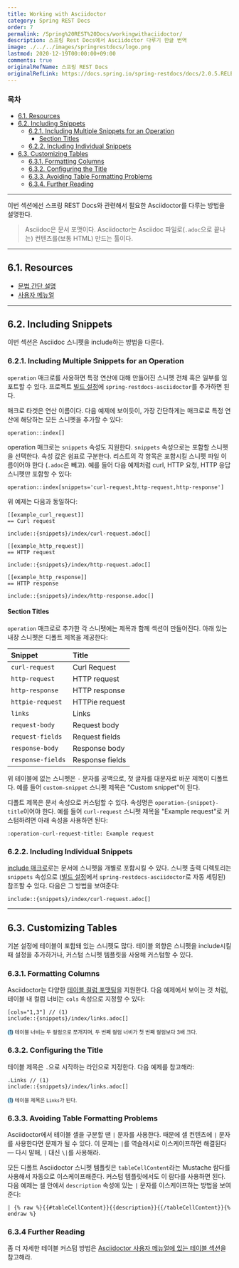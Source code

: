 ```yaml
---
title: Working with Asciidoctor
category: Spring REST Docs
order: 7
permalink: /Spring%20REST%20Docs/workingwithaciidoctor/
description: 스프링 Rest Docs에서 Asciidoctor 다루기 한글 번역
image: ./../../images/springrestdocs/logo.png
lastmod: 2020-12-19T00:00:00+09:00
comments: true
originalRefName: 스프링 REST Docs
originalRefLink: https://docs.spring.io/spring-restdocs/docs/2.0.5.RELEASE/reference/html5/#working-with-asciidoctor
---
```


### 목차

- [6.1. Resources](#61-resources)
- [6.2. Including Snippets](#62-including-snippets)
  + [6.2.1. Including Multiple Snippets for an Operation](#621-including-multiple-snippets-for-an-operation)
    * [Section Titles](#section-titles)
  + [6.2.2. Including Individual Snippets](#622-including-individual-snippets)
- [6.3. Customizing Tables](#63-customizing-tables)
  + [6.3.1. Formatting Columns](#631-formatting-columns)
  + [6.3.2. Configuring the Title](#632-configuring-the-title)
  + [6.3.3. Avoiding Table Formatting Problems](#633-avoiding-table-formatting-problems)
  + [6.3.4. Further Reading](#634-further-reading)

---

이번 섹션에선 스프링 REST Docs와 관련해서 필요한 Asciidoctor를 다루는 방법을 설명한다.

> Asciidoc은 문서 포맷이다. Asciidoctor는 Asciidoc 파일로(`.adoc`으로 끝나는) 컨텐츠를(보통 HTML) 만드는 툴이다.

---

## 6.1. Resources

- [문법 간단 설명](https://asciidoctor.org/docs/asciidoc-syntax-quick-reference)
- [사용자 메뉴얼](https://asciidoctor.org/docs/user-manual)

---

## 6.2. Including Snippets

이번 섹션은 Asciidoc 스니펫을 include하는 방법을 다룬다.

### 6.2.1. Including Multiple Snippets for an Operation

`operation` 매크로를 사용하면 특정 연산에 대해 만들어진 스니펫 전체 혹은 일부를 임포트할 수 있다. 프로젝트 [빌드 설정](../gettingstarted#23-build-configuration)에 `spring-restdocs-asciidoctor`를 추가하면 된다.

매크로 타겟은 연산 이름이다. 다음 예제에 보이듯이, 가장 간단하게는 매크로로 특정 연산에 해당하는 모든 스니펫을 추가할 수 있다:

```
operation::index[]
```

operation 매크로는 `snippets` 속성도 지원한다. `snippets` 속성으로는 포함할 스니펫을 선택한다. 속성 값은 쉼표로 구분한다. 리스트의 각 항목은 포함시킬 스니펫 파일 이름이어야 한다 (`.adoc`은 빼고). 예를 들어 다음 예제처럼 curl, HTTP 요청, HTTP 응답 스니펫만 포함할 수 있다:

```
operation::index[snippets='curl-request,http-request,http-response']
```

위 예제는 다음과 동일하다:

```adoc
[[example_curl_request]]
== Curl request

include::{snippets}/index/curl-request.adoc[]

[[example_http_request]]
== HTTP request

include::{snippets}/index/http-request.adoc[]

[[example_http_response]]
== HTTP response

include::{snippets}/index/http-response.adoc[]
```

#### Section Titles

`operation` 매크로로 추가한 각 스니펫에는 제목과 함께 섹션이 만들어진다. 아래 있는 내장 스니펫은 디폴트 제목을 제공한다:

| Snippet           | Title           |
| :---------------- | :-------------- |
| `curl-request`    | Curl Request    |
| `http-request`    | HTTP request    |
| `http-response`   | HTTP response   |
| `httpie-request`  | HTTPie request  |
| `links`           | Links           |
| `request-body`    | Request body    |
| `request-fields`  | Request fields  |
| `response-body`   | Response body   |
| `response-fields` | Response fields |

위 테이블에 없는 스니펫은 `-` 문자를 공백으로, 첫 글자를 대문자로 바꾼 제목이 디폴트다. 예를 들어 `custom-snippet` 스니펫 제목은 "Custom snippet"이 된다.

디폴트 제목은 문서 속성으로 커스텀할 수 있다. 속성명은 `operation-{snippet}-title`이어야 한다. 예를 들어 `curl-request` 스니펫 제목을 "Example request"로 커스텀하려면 아래 속성을 사용하면 된다:

```
:operation-curl-request-title: Example request
```

### 6.2.2. Including Individual Snippets

[include 매크로](https://asciidoctor.org/docs/asciidoc-syntax-quick-reference/#include-files)로는 문서에 스니펫을 개별로 포함시킬 수 있다. 스니펫 출력 디렉토리는 `snippets` 속성으로 ([빌드 설정](../gettingstarted#23-build-configuration)에서 `spring-restdocs-asciidoctor`로 자동 세팅된) 참조할 수 있다. 다음은 그 방법을 보여준다:

```
include::{snippets}/index/curl-request.adoc[]
```

---

## 6.3. Customizing Tables

기본 설정에 테이블이 포함돼 있는 스니펫도 많다. 테이블 외향은 스니펫을 include시킬 때 설정을 추가하거나, 커스텀 스니펫 템플릿을 사용해 커스텀할 수 있다.

### 6.3.1. Formatting Columns

Asciidoctor는 다양한 [테이블 컬럼 포맷팅](https://asciidoctor.org/docs/user-manual/#cols-format)을 지원한다. 다음 예제에서 보이는 것 처럼, 테이블 내 컬럼 너비는 `cols` 속성으로 지정할 수 있다:

```
[cols="1,3"] // (1)
include::{snippets}/index/links.adoc[]
```
<small><span style="background-color: #a9dcfc; border-radius: 50px;">(1)</span> 테이블 너비는 두 컬럼으로 쪼개지며, 두 번째 컬럼 너비가 첫 번째 컬럼보다 3배 크다.</small>

### 6.3.2. Configuring the Title

테이블 제목은 `.`으로 시작하는 라인으로 지정한다. 다음 예제를 참고해라:

```
.Links // (1)
include::{snippets}/index/links.adoc[]
```
<small><span style="background-color: #a9dcfc; border-radius: 50px;">(1)</span> 테이블 제목은 `Links`가 된다.</small>

### 6.3.3. Avoiding Table Formatting Problems

Asciidoctor에서 테이블 셀을 구분할 땐 `|` 문자를 사용한다. 때문에 셀 컨텐츠에 `|` 문자를 사용한다면 문제가 될 수 있다. 이 문제는 `|`를 역슬래시로 이스케이프하면 해결된다 — 다시 말해, `|` 대신  `\|`를 사용해라.

모든 디폴트 Asciidoctor 스니펫 템플릿은 `tableCellContent`라는 Mustache 람다를 사용해서 자동으로 이스케이프해준다. 커스텀 템플릿에서도 이 람다를 사용하면 된다. 다음 예제는 셀 안에서 `description` 속성에 있는 `|` 문자를 이스케이프하는 방법을 보여준다:

```
| {% raw %}{{#tableCellContent}}{{description}}{{/tableCellContent}}{% endraw %}
```

### 6.3.4 Further Reading

좀 더 자세한 테이블 커스텀 방법은 [Asciidoctor 사용자 메뉴얼에 있는 테이블 섹션](https://asciidoctor.org/docs/user-manual/#tables)을 참고해라.